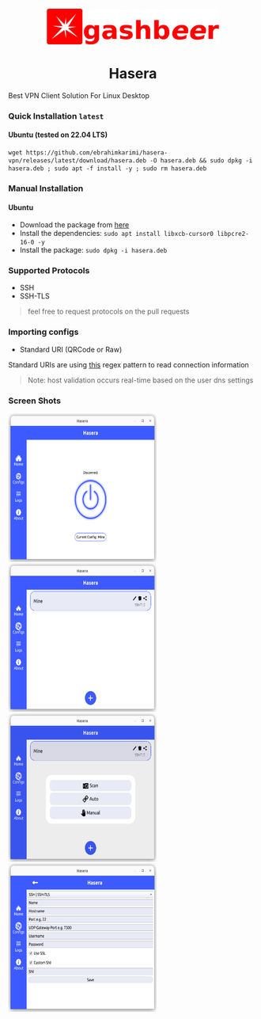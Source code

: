 <p align="center">
  <img width="72" height="72" src="https://github.com/ebrahimkarimi/hasera-vpn/blob/main/org.gashbeer.Hasera.png">
  <img width="273" height="70" src="https://github.com/ebrahimkarimi/hasera-vpn/blob/main/poweredbygashbeer.png">
</p>

<h1 align="center">Hasera</h1>

Best VPN Client Solution For Linux Desktop

### Quick Installation `latest`
#### Ubuntu (tested on 22.04 LTS)
```
wget https://github.com/ebrahimkarimi/hasera-vpn/releases/latest/download/hasera.deb -O hasera.deb && sudo dpkg -i hasera.deb ; sudo apt -f install -y ; sudo rm hasera.deb
```

### Manual Installation
#### Ubuntu
* Download the package from [here](https://github.com/ebrahimkarimi/hasera-vpn/releases)
* Install the dependencies:
`sudo apt install libxcb-cursor0 libpcre2-16-0 -y`
* Install the package:
`sudo dpkg -i hasera.deb`

### Supported Protocols
* SSH
* SSH-TLS
> feel free to request protocols on the pull requests

### Importing configs
* Standard URI (QRCode or Raw)

Standard URIs are using [this](https://regex101.com/r/IZtHlk/1) regex pattern to read connection information
>Note: host validation occurs real-time based on the user dns settings 


### Screen Shots

<img width="300" height="300" src="https://github.com/ebrahimkarimi/hasera-vpn/blob/main/home.png">

<img width="300" height="300" src="https://github.com/ebrahimkarimi/hasera-vpn/blob/main/config-list.png">

<img width="300" height="300" src="https://github.com/ebrahimkarimi/hasera-vpn/blob/main/add-config-types.png">

<img width="300" height="300" src="https://github.com/ebrahimkarimi/hasera-vpn/blob/main/ssh-and-sshtls.png">
